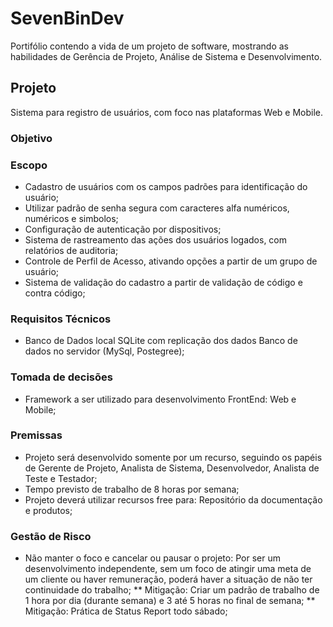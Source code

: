 # SevenBinDev
Portifólio contendo a vida de um projeto de software, mostrando as habilidades de Gerência de Projeto, Análise de Sistema e Desenvolvimento.

## Projeto
Sistema para registro de usuários, com foco nas plataformas Web e Mobile.

### Objetivo

### Escopo
* Cadastro de usuários com os campos padrões para identificação do usuário;
* Utilizar padrão de senha segura com caracteres alfa numéricos, numéricos e simbolos;
* Configuração de autenticação por dispositivos;
* Sistema de rastreamento das ações dos usuários logados, com relatórios de auditoria;
* Controle de Perfil de Acesso, ativando opções a partir de um grupo de usuário;
* Sistema de validação do cadastro a partir de validação de código e contra código;

### Requisitos Técnicos
* Banco de Dados local SQLite com replicação dos dados Banco de dados no servidor (MySql, Postegree);

### Tomada de decisões
* Framework a ser utilizado para desenvolvimento FrontEnd: Web e Mobile;

### Premissas
* Projeto será desenvolvido somente por um recurso, seguindo os papéis de Gerente de Projeto, Analista de Sistema, Desenvolvedor, Analista de Teste e Testador;
* Tempo previsto de trabalho de 8 horas por semana;
* Projeto deverá utilizar recursos free para: Repositório da documentação e produtos;

### Gestão de Risco
* Não manter o foco e cancelar ou pausar o projeto: Por ser um desenvolvimento independente, sem um foco de atingir uma meta de um cliente ou haver remuneração, poderá haver a situação de não ter continuidade do trabalho;
** Mitigação: Criar um padrão de trabalho de 1 hora por dia (durante semana) e 3 até 5 horas no final de semana;
** Mitigação: Prática de Status Report todo sábado;


